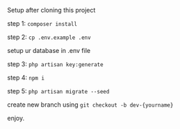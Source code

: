 Setup after cloning this project

step 1: `composer install`

step 2: `cp .env.example .env`

setup ur database in .env file

step 3: `php artisan key:generate`

step 4: `npm i`

step 5: `php artisan migrate --seed`

create new branch using `git checkout -b dev-{yourname}`

enjoy.
